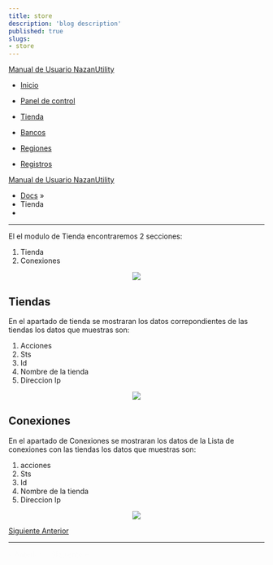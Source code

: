```yaml
---
title: store
description: 'blog description'
published: true
slugs:
- store
---
```



  <div class="wy-grid-for-nav">
    <nav data-toggle="wy-nav-shift" class="wy-nav-side stickynav">
    <div class="wy-side-scroll">
      <div class="wy-side-nav-search">
        <a href=".." class="icon icon-home"> Manual de Usuario NazanUtility</a>
      </div>
      <div class="wy-menu wy-menu-vertical" data-spy="affix" role="navigation" aria-label="main navigation">
                <ul>
                    <li class="toctree-l1"><a class="reference internal" href="blog/home">Inicio</a>
                    </li>
                </ul>
                <ul>
                    <li class="toctree-l1"><a class="reference internal" href="blog/dashboard/">Panel de control</a>
                    </li>
                </ul>
                <ul class="current">
                    <li class="toctree-l1 current"><a class="reference internal current" href="blog/store">Tienda</a>
                    </li>
                </ul>
                <ul>
                    <li class="toctree-l1"><a class="reference internal" href="blog/banks/">Bancos</a>
                    </li>
                </ul>
                <ul>
                    <li class="toctree-l1"><a class="reference internal" href="blog/regions/">Regiones</a>
                    </li>
                </ul>
                <ul>
                    <li class="toctree-l1"><a class="reference internal" href="blog/crud/">Registros</a>
                    </li>
                </ul>
      </div>
    </div>
    </nav>
<div>
<section data-toggle="wy-nav-shift" class="wy-nav-content-wrap">
  <nav class="wy-nav-top" role="navigation" aria-label="top navigation">
    <i data-toggle="wy-nav-top" class="fa fa-bars"></i>
    <a href="..">Manual de Usuario NazanUtility</a>
  </nav>
  <div class="wy-nav-content">
    <div class="rst-content">
      <div role="navigation" aria-label="breadcrumbs navigation">
        <ul class="wy-breadcrumbs">
          <li><a href="..">Docs</a> &raquo;</li>
          <li>Tienda</li>
          <li class="wy-breadcrumbs-aside">
          </li>
        </ul>
        <hr />
      </div>
      <div role="main">
        <div class="section">
          <p>El el modulo de Tienda encontraremos 2 secciones:</p>
          <ol>
            <li>Tienda</li>
            <li>Conexiones</li>
          </ol>
          <p>
            <center><img src="assets/img/tiendas.png"></center>
          </p>
          <h2 id="tiendas">Tiendas</h2>
          <p>En el apartado de tienda se mostraran los datos correpondientes de las tiendas
            los datos que muestras son:</p>
          <ol>
            <li>Acciones</li>
            <li>Sts</li>
            <li>Id </li>
            <li>Nombre de la tienda</li>
            <li>Direccion Ip</li>
          </ol>
          <p>
            <center><img src="assets/img/inftiendas.png"></center>
          </p>
          <h2 id="conexiones">Conexiones</h2>
          <p>En el apartado de Conexiones se mostraran los datos de la Lista de conexiones con las tiendas
            los datos que muestras son:</p>
          <ol>
            <li>acciones</li>
            <li>Sts</li>
            <li>Id </li>
            <li>Nombre de la tienda</li>
            <li>Direccion Ip</li>
          </ol>
          <p>
            <center><img src="assets/img/infoconextienda.png"></center>
          </p>
        </div>
      </div>
      <footer>
        <div class="rst-footer-buttons" role="navigation" aria-label="footer navigation">
          <a href="blog/banks/" class="btn btn-neutral float-right" title="Bancos">Siguiente <span class="icon icon-circle-arrow-right"></span></a>
          <a href="blog/dashboard/" class="btn btn-neutral" title="Panel de control"><span class="icon icon-circle-arrow-left"></span> Anterior</a>
        </div>
        <hr />
      </footer>
    </div>
  </div>
</section>
</div>
<div class="rst-versions" role="note" aria-label="versions">
  <span class="rst-current-version" data-toggle="rst-current-version">
    <span><a href="blog/dashboard/" style="color: #fcfcfc;">&laquo; Anterior</a></span>
    <span style="margin-left: 15px"><a href="blog/banks/" style="color: #fcfcfc">Siguiente &raquo;</a></span>
  </span>
</div>
